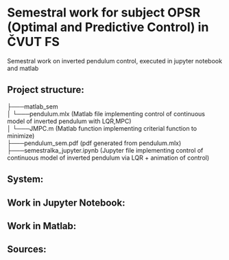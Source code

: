 # Semestral work for subject OPSR (Optimal and Predictive Control) in ČVUT FS

Semestral work on inverted pendulum control, executed in jupyter notebook and matlab

## Project structure:<br />

├───matlab_sem<br /> 
│   └───pendulum.mlx (Matlab file implementing control of continuous model of inverted pendulum with LQR,MPC)<br />
│   └───JMPC.m                  (Matlab function implementing criterial function to minimize)<br /> 
├───pendulum_sem.pdf            (pdf generated from pendulum.mlx)
├───semestralka_jupyter.ipynb   (Jupyter file implementing control of continuous model of inverted pendulum via LQR + animation of control)<br />


## System:



## Work in Jupyter Notebook: 



## Work in Matlab: 



## Sources: 
